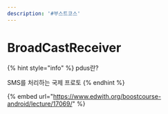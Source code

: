 ```yaml
---
description: '#부스트코스'
---
```


# BroadCastReceiver

{% hint style="info" %}
pdus란?

SMS를 처리하는 국제 프로토
{% endhint %}

{% embed url="https://www.edwith.org/boostcourse-android/lecture/17069/" %}



